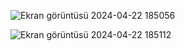 
![Ekran görüntüsü 2024-04-22 185056](https://github.com/m-s4n/Flutter.Tasarim.App/assets/62834843/e02ec82a-aedf-4b98-8d00-fd3a587d7e90)


![Ekran görüntüsü 2024-04-22 185112](https://github.com/m-s4n/Flutter.Tasarim.App/assets/62834843/5a1d9742-a383-4576-9e16-642847bdbef1)
